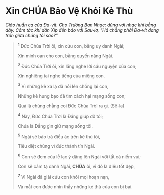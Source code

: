 # Xin **CHÚA** Bảo Vệ Khỏi Kẻ Thù
*Giáo huấn ca của Đa-vít. Cho Trưởng Ban Nhạc: dùng với nhạc khí bằng dây. Cảm tác khi dân Xíp đến báo với Sau-lơ, “Há chẳng phải Đa-vít đang trốn giữa chúng tôi sao?”*

> <sup><b>1</b></sup> Đức Chúa Trời ôi, xin cứu con, bằng uy danh Ngài;
>
> Xin minh oan cho con, bằng quyền năng Ngài.
>
> <sup><b>2</b></sup> Đức Chúa Trời ôi, xin lắng nghe lời cầu nguyện của con;
>
> Xin nghiêng tai nghe tiếng của miệng con.
>
> <sup><b>3</b></sup> Vì những kẻ xa lạ đã nổi lên chống lại con,
>
> Những kẻ hung bạo đã tìm cách hại mạng sống con;
>
> Quả là chúng chẳng coi Đức Chúa Trời ra gì. (Sê-la)
>
> <sup><b>4</b></sup> Này, Đức Chúa Trời là Đấng giúp đỡ tôi;
>
> Chúa là Đấng gìn giữ mạng sống tôi.
>
> <sup><b>5</b></sup> Ngài sẽ báo trả điều ác trên kẻ thù tôi,
>
> Tiêu diệt chúng vì đức thành tín Ngài.
>
> <sup><b>6</b></sup> Con sẽ đem của lễ lạc ý dâng lên Ngài với tất cả niềm vui;
>
> Con sẽ cảm tạ danh Ngài, **CHÚA** ôi, vì đó là điều tốt đẹp,
>
> <sup><b>7</b></sup> Vì Ngài đã giải cứu con khỏi mọi hoạn nạn,
>
> Và mắt con được nhìn thấy những kẻ thù của con bị bại.